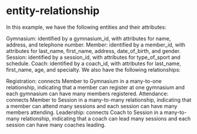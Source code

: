 # entity-relationship
In this example, we have the following entities and their attributes:

Gymnasium: identified by a gymnasium_id, with attributes for name, address, and telephone number.
Member: identified by a member_id, with attributes for last_name, first_name, address, date_of_birth, and gender.
Session: identified by a session_id, with attributes for type_of_sport and schedule.
Coach: identified by a coach_id, with attributes for last_name, first_name, age, and specialty.
We also have the following relationships:

Registration: connects Member to Gymnasium in a many-to-one relationship, indicating that a member can register at one gymnasium and each gymnasium can have many members registered.
Attendance: connects Member to Session in a many-to-many relationship, indicating that a member can attend many sessions and each session can have many members attending.
Leadership: connects Coach to Session in a many-to-many relationship, indicating that a coach can lead many sessions and each session can have many coaches leading.

